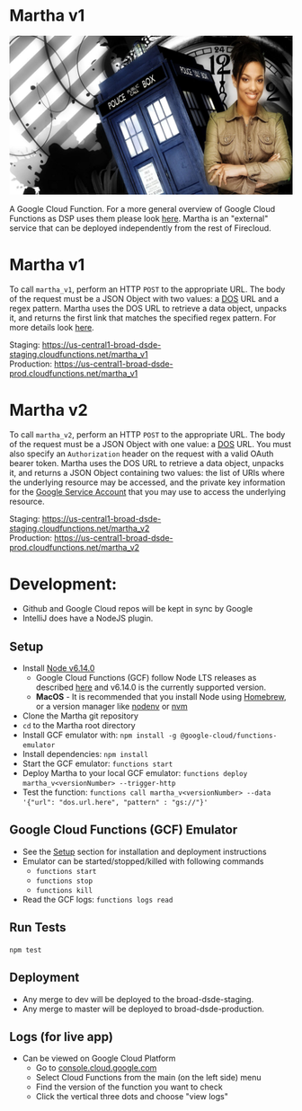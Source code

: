 ﻿Martha v1
=========

![alt text](https://raw.githubusercontent.com/broadinstitute/martha/dev/images/doctor_martha_jones_and_the_tardis.jpg)

A Google Cloud Function.
For a more general overview of Google Cloud Functions as DSP uses them please look 
[here](https://docs.google.com/document/d/1VZIFVdu77fNs0MVKLY8QNqiVWza71ED0Bf1Fj8CRNGs/edit#).  Martha is an "external" 
service that can be deployed independently from the rest of Firecloud.  

# Martha v1
To call `martha_v1`, perform an HTTP `POST` to the appropriate URL.  The body of the request must be a JSON Object with 
two values: a [DOS](https://data-object-service.readthedocs.io/en/latest/) URL and a regex pattern.  Martha uses the DOS
URL to retrieve a data object, unpacks it, and returns the first link that matches the specified regex pattern.  For 
more details look [here](https://docs.google.com/document/d/1AyyI6L43te_DFWh8dXAiX0Qx-8f3JLKUIZe6xFwKMb0/edit#).

Staging: https://us-central1-broad-dsde-staging.cloudfunctions.net/martha_v1  
Production: https://us-central1-broad-dsde-prod.cloudfunctions.net/martha_v1  

# Martha v2
To call `martha_v2`, perform an HTTP `POST` to the appropriate URL.  The body of the request must be a JSON Object with 
one value: a [DOS](https://data-object-service.readthedocs.io/en/latest/) URL.  You must also specify an `Authorization` 
header on the request with a valid OAuth bearer token.  Martha uses the DOS URL to retrieve a data object, unpacks it, 
and returns a JSON Object containing two values: the list of URIs where the underlying resource may be accessed, and the
private key information for the 
[Google Service Account](https://cloud.google.com/iam/docs/understanding-service-accounts) that you may use to access
the underlying resource. 

Staging: https://us-central1-broad-dsde-staging.cloudfunctions.net/martha_v2  
Production: https://us-central1-broad-dsde-prod.cloudfunctions.net/martha_v2  

# Development: 
* Github and Google Cloud repos will be kept in sync by Google 
* IntelliJ does have a NodeJS plugin.

## Setup
* Install [Node v6.14.0](https://nodejs.org/en/blog/release/v6.14.0)
   * Google Cloud Functions (GCF) follow Node LTS releases as described 
   [here](https://cloud.google.com/functions/docs/writing/#the_cloud_functions_runtime) and v6.14.0 is the currently 
   supported version.
   * **MacOS** - It is recommended that you install Node using [Homebrew](https://brew.sh/), or a version manager like 
   [nodenv](https://github.com/nodenv/nodenv) or [nvm](https://github.com/creationix/nvm)
* Clone the Martha git repository
* `cd` to the Martha root directory 
* Install GCF emulator with: `npm install -g @google-cloud/functions-emulator`
* Install dependencies: `npm install`
* Start the GCF emulator: `functions start`
* Deploy Martha to your local GCF emulator: `functions deploy martha_v<versionNumber> --trigger-http`
* Test the function: `functions call martha_v<versionNumber> --data '{"url": "dos.url.here", "pattern" : "gs://"}'`

## Google Cloud Functions (GCF) Emulator
* See the [Setup](#Setup) section for installation and deployment instructions
* Emulator can be started/stopped/killed with following commands
   * `functions start`
   * `functions stop`
   * `functions kill`
* Read the GCF logs: `functions logs read`

## Run Tests

`npm test`

## Deployment
* Any merge to dev will be deployed to the broad-dsde-staging.
* Any merge to master will be deployed to broad-dsde-production.


## Logs (for live app)
* Can be viewed on Google Cloud Platform
   * Go to [console.cloud.google.com](https://console.cloud.google.com/)
   * Select Cloud Functions from the main (on the left side) menu
   * Find the version of the function you want to check
   * Click the vertical three dots and choose "view logs"
